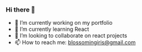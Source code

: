 ### Hi there 👋


- 🔭 I’m currently working on my portfolio
- 🌱 I’m currently learning React
- 👯 I’m looking to collaborate on react projects
- 📫 How to reach me: blossomingiris@gmail.com
